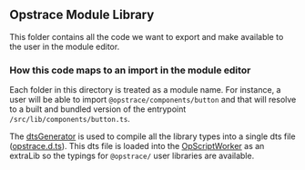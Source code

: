 ## Opstrace Module Library

This folder contains all the code we want to export and make available to the user in the module editor.

### How this code maps to an import in the module editor

Each folder in this directory is treated as a module name. For instance, a user will be able to import `@opstrace/components/button` and that will resolve to a built and bundled version of the entrypoint `/src/lib/components/button.ts`.

The [dtsGenerator](../../scripts/dtsGenerator.ts) is used to compile all the library types into a single dts file ([opstrace.d.ts](../opstrace.d.ts)). This dts file is loaded into the [OpScriptWorker](../workers) as an extraLib so the typings for `@opstrace/` user libraries are available.